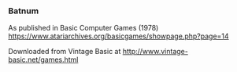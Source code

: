### Batnum

As published in Basic Computer Games (1978)
https://www.atariarchives.org/basicgames/showpage.php?page=14

Downloaded from Vintage Basic at
http://www.vintage-basic.net/games.html
